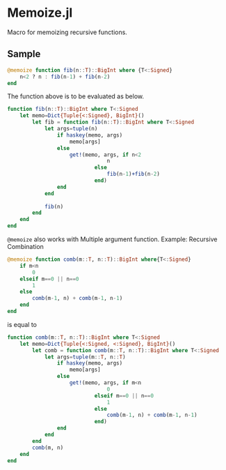 # Memoize.jl
Macro for memoizing recursive functions.

## Sample
```julia
@memoize function fib(n::T)::BigInt where {T<:Signed}
    n<2 ? n : fib(n-1) + fib(n-2)
end
```
The function above is to be evaluated as below.
```julia
function fib(n::T)::BigInt where T<:Signed
    let memo=Dict{Tuple{<:Signed}, BigInt}()
        let fib = function fib(n::T)::BigInt where T<:Signed
            let args=tuple(n)
                if haskey(memo, args)
                    memo[args]
                else
                    get!(memo, args, if n<2
                                n
                            else
                                fib(n-1)+fib(n-2)
                            end)
                end
            end
            
            fib(n)
        end
    end
end
```
`@memoize` also works with Multiple argument function.
Example: Recursive Combination
```julia
@memoize function comb(m::T, n::T)::BigInt where{T<:Signed}
    if m<n
        0
    elseif m==0 || n==0
        1
    else
        comb(m-1, n) + comb(m-1, n-1)
    end
end
```
is equal to
```julia
function comb(m::T, n::T)::BigInt where T<:Signed
    let memo=Dict{Tuple{<:Signed, <:Signed}, BigInt}()
        let comb = function comb(m::T, n::T)::BigInt where T<:Signed
            let args=tuple(m::T, n::T)
                if haskey(memo, args)
                    memo[args]
                else
                    get!(memo, args, if m<n
                                0
                            elseif m==0 || n==0
                                1
                            else
                                comb(m-1, n) + comb(m-1, n-1)
                            end)
                end
            end
        end
        comb(m, n)
    end
end
 ```
